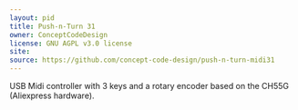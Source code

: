 ```yaml
---
layout: pid
title: Push-n-Turn 31
owner: ConceptCodeDesign
license: GNU AGPL v3.0 license
site: 
source: https://github.com/concept-code-design/push-n-turn-midi31
---
```

USB Midi controller with 3 keys and a rotary encoder based on the CH55G (Aliexpress hardware).

